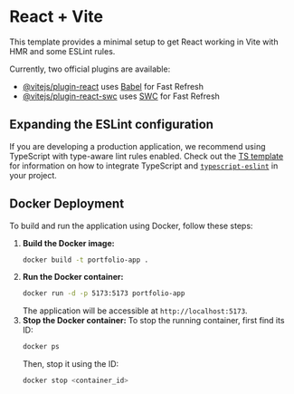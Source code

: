 # React + Vite

This template provides a minimal setup to get React working in Vite with HMR and some ESLint rules.

Currently, two official plugins are available:

- [@vitejs/plugin-react](https://github.com/vitejs/vite-plugin-react/blob/main/packages/plugin-react) uses [Babel](https://babeljs.io/) for Fast Refresh
- [@vitejs/plugin-react-swc](https://github.com/vitejs/vite-plugin-react/blob/main/packages/plugin-react-swc) uses [SWC](https://swc.rs/) for Fast Refresh

## Expanding the ESLint configuration

If you are developing a production application, we recommend using TypeScript with type-aware lint rules enabled. Check out the [TS template](https://github.com/vitejs/vite/tree/main/packages/create-vite/template-react-ts) for information on how to integrate TypeScript and [`typescript-eslint`](https://typescript-eslint.io) in your project.

## Docker Deployment

To build and run the application using Docker, follow these steps:

1.  **Build the Docker image:**
    ```bash
    docker build -t portfolio-app .
    ```
2.  **Run the Docker container:**
    ```bash
    docker run -d -p 5173:5173 portfolio-app
    ```
    The application will be accessible at `http://localhost:5173`.
3.  **Stop the Docker container:**
    To stop the running container, first find its ID:
    ```bash
    docker ps
    ```
    Then, stop it using the ID:
    ```bash
    docker stop <container_id>
    ```
